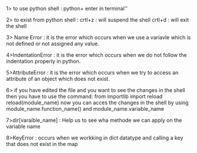 1> to use python shell : python+ enter in terminal''

2> to exist from python shell : 
crtl+z : will suspend the shell
crtl+d : will exit the shell

3> Name Error : it is the error which occurs when we use a variavle which is not defined or not assigned any value.

4>IndentationError : it is the error which occurs when we do not follow the indentation properly in python.

5>AttributeError : it is the error which occurs when we try to access an attribute of an object which does not exist.

6> if you have edited the file and you want to see the changes in the shell then you have to use the command: 
from importlib import reload
reload(module_name)
now you can acces the changes in the shell by using module_name.function_name() and module_name.variable_name

7>dir[varaible_name] : Help us to see wha methode we can apply on the variable name

8>KeyError : occurs when we workking in dict datatype and calling a key that does not exist in the map

